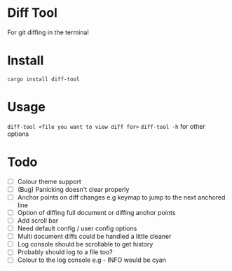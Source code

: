# Diff Tool

For git diffing in the terminal

# Install

```cargo install diff-tool```

# Usage

```diff-tool <file you want to view diff for>```
```diff-tool -h``` for other options

# Todo

- [ ] Colour theme support
- [ ] (Bug) Panicking doesn't clear properly
- [ ] Anchor points on diff changes e.g keymap to jump to the next anchored line
- [ ] Option of diffing full document or diffing anchor points
- [ ] Add scroll bar
- [ ] Need default config / user config options
- [ ] Multi document diffs could be handled a little cleaner
- [ ] Log console should be scrollable to get history
- [ ] Probably should log to a file too?
- [ ] Colour to the log console e.g - INFO would be cyan

